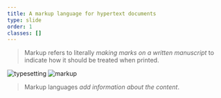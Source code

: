 ```yaml
---
title: A markup language for hypertext documents
type: slide
order: 1
classes: []
---
```


>Markup refers to literally *making marks on a written manuscript* to indicate how it should be treated when printed.

![typesetting](./images/typesetting.jpg)
![markup](./images/markup.png)

>Markup languages *add information about the content*.


